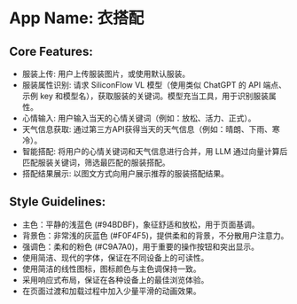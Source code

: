 # **App Name**: 衣搭配

## Core Features:

- 服装上传: 用户上传服装图片，或使用默认服装。
- 服装属性识别: 请求 SiliconFlow VL 模型（使用类似 ChatGPT 的 API 端点、示例 key 和模型名），获取服装的关键词。模型充当工具，用于识别服装属性。
- 心情输入: 用户输入当天的心情关键词（例如：放松、活力、正式）。
- 天气信息获取: 通过第三方API获得当天的天气信息（例如：晴朗、下雨、寒冷）。
- 智能搭配: 将用户的心情关键词和天气信息进行合并，用 LLM 通过向量计算后匹配服装关键词，筛选最匹配的服装搭配。
- 搭配结果展示: 以图文方式向用户展示推荐的服装搭配结果。

## Style Guidelines:

- 主色：平静的浅蓝色 (#94BDBF)，象征舒适和放松，用于页面基调。
- 背景色：非常浅的灰蓝色 (#F0F4F5)，提供柔和的背景，不分散用户注意力。
- 强调色：柔和的粉色 (#C9A7A0)，用于重要的操作按钮和突出显示。
- 使用简洁、现代的字体，保证在不同设备上的可读性。
- 使用简洁的线性图标，图标颜色与主色调保持一致。
- 采用响应式布局，保证在各种设备上的最佳浏览体验。
- 在页面过渡和加载过程中加入少量平滑的动画效果。